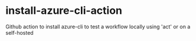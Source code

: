 # install-azure-cli-action
 Github action to install azure-cli to test a workflow locally using 'act' or on a self-hosted
